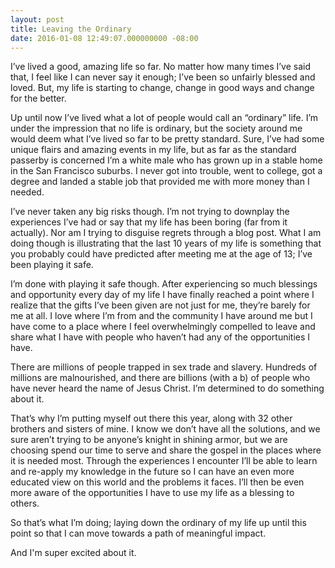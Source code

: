 ```yaml
---
layout: post
title: Leaving the Ordinary
date: 2016-01-08 12:49:07.000000000 -08:00
---
```

I’ve lived a good, amazing life so far. No matter how many times I’ve said that, I feel like I can never say it enough; I’ve been so unfairly blessed and loved. But, my life is starting to change, change in good ways and change for the better.

Up until now I’ve lived what a lot of people would call an “ordinary” life. I’m under the impression that no life is ordinary, but the society around me would deem what I’ve lived so far to be pretty standard. Sure, I’ve had some unique flairs and amazing events in my life, but as far as the standard passerby is concerned I’m a white male who has grown up in a stable home in the San Francisco suburbs. I never got into trouble, went to college, got a degree and landed a stable job that provided me with more money than I needed.

I’ve never taken any big risks though. I’m not trying to downplay the experiences I’ve had or say that my life has been boring (far from it actually). Nor am I trying to disguise regrets through a blog post. What I am doing though is illustrating that the last 10 years of my life is something that you probably could have predicted after meeting me at the age of 13; I’ve been playing it safe.

I’m done with playing it safe though. After experiencing so much blessings and opportunity every day of my life I have finally reached a point where I realize that the gifts I’ve been given are not just for me, they’re barely for me at all. I love where I’m from and the community I have around me but I have come to a place where I feel overwhelmingly compelled to leave and share what I have with people who haven’t had any of the opportunities I have.

There are millions of people trapped in sex trade and slavery. Hundreds of millions are malnourished, and there are billions (with a b) of people who have never heard the name of Jesus Christ. I’m determined to do something about it.

That’s why I’m putting myself out there this year, along with 32 other brothers and sisters of mine. I know we don’t have all the solutions, and we sure aren’t trying to be anyone’s knight in shining armor, but we are choosing spend our time to serve and share the gospel in the places where it is needed most. Through the experiences I encounter I’ll be able to learn and re-apply my knowledge in the future so I can have an even more educated view on this world and the problems it faces. I’ll then be even more aware of the opportunities I have to use my life as a blessing to others.

So that’s what I’m doing; laying down the ordinary of my life up until this point so that I can move towards a path of meaningful impact.

And I'm super excited about it.
